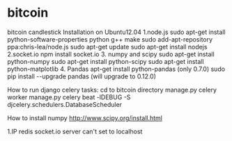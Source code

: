 bitcoin
=======

bitcoin candlestick 
Installation on Ubuntu12.04
1.node.js
sudo apt-get install python-software-properties python g++ make
sudo add-apt-repository ppa:chris-lea/node.js
sudo apt-get update
sudo apt-get install nodejs
2.socket.io
npm install socket.io
3. numpy and scipy
sudo apt-get install python-numpy
sudo apt-get install python-scipy
sudo apt-get install python-matplotlib
4. Pandas
apt-get install python-pandas (only 0.7.0)
sudo pip install --upgrade pandas (will upgrade to 0.12.0)


How to run django celery tasks:
cd to bitcoin directory
manage.py celery worker
manage.py celery beat -lDEBUG -S djcelery.schedulers.DatabaseScheduler

How to install numpy
http://www.scipy.org/install.html

1.IP
redis
socket.io server can't set to localhost